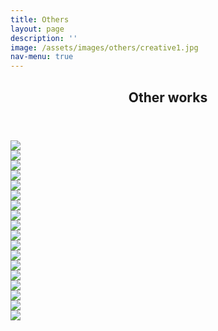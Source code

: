 ```yaml
---
title: Others
layout: page
description: ''
image: /assets/images/others/creative1.jpg
nav-menu: true
---
```


<section id="one">
	<div class="inner">
		<header class="major">
			<h1>Other works</h1>
		</header>
<!-- <h2 id="content">Nature</h2> -->

<div class="box alt">
	<div class="row 50% uniform">
		<div class="4u"><span class="image fit">
		<a href="/assets/images/others/creative1.jpg" data-lightbox="gallery">
                  <img src="/assets/images/others/creative1.jpg" />
                </a>
		</span></div>
		<div class="4u"><span class="image fit">
        <a href="/assets/images/others/creative2.jpg" data-lightbox="gallery">
                  <img src="/assets/images/others/creative2.jpg" />
                </a>
    </span></div>
	<div class="4u$"><span class="image fit">
        <a href="/assets/images/others/creative9.jpg" data-lightbox="gallery">
                  <img src="/assets/images/others/creative9.jpg" />
                </a>
    </span></div>
    <!-- line 2 -------------------------------------------------------------------------- -->
    <div class="4u"><span class="image fit">
        <a href="/assets/images//others/creative3.jpg" data-lightbox="gallery">
                  <img src="/assets/images/others/creative3.jpg" />
                </a>
    </span></div>
    <div class="4u"><span class="image fit">
        <a href="/assets/images/others/creative4.jpg" data-lightbox="gallery">
                  <img src="/assets/images/others/creative4.jpg" />
                </a>
    </span></div>
    <div class="4u$"><span class="image fit">
        <a href="/assets/images/others/creative5.jpg" data-lightbox="gallery">
                  <img src="/assets/images/others/creative5.jpg" />
                </a>
    </span></div>
    <!-- line 3 -------------------------------------------------------------------------- -->
    <div class="4u"><span class="image fit">
        <a href="/assets/images/others/creative6.jpg" data-lightbox="gallery">
                  <img src="/assets/images/others/creative6.jpg" />
                </a>
    </span></div>
    <div class="4u"><span class="image fit">
        <a href="/assets/images/others/creative7.jpg" data-lightbox="gallery">
                  <img src="/assets/images/others/creative7.jpg" />
                </a>
    </span></div>
    <div class="4u$"><span class="image fit">
        <a href="/assets/images/others/creative8.jpg" data-lightbox="gallery">
                  <img src="/assets/images/others/creative8.jpg" />
                </a>
    </span></div>
	</div>
</div>
</section>


<div class="box alt">
	<div class="row 50% uniform">
		<div class="4u"><span class="image fit">
		<a href="/assets/images/others/old1.jpg" data-lightbox="gallery">
                  <img src="/assets/images/others/old1.jpg" />
                </a>
		</span></div>
		<div class="4u"><span class="image fit">
        <a href="/assets/images/others/old2.jpg" data-lightbox="gallery">
                  <img src="/assets/images/others/old2.jpg" />
                </a>
    </span></div>
	<div class="4u$"><span class="image fit">
        <a href="/assets/images/others/old3.jpg" data-lightbox="gallery">
                  <img src="/assets/images/others/old3.jpg" />
                </a>
    </span></div>
    <!-- line 2 -------------------------------------------------------------------------- -->
    <div class="4u"><span class="image fit">
        <a href="/assets/images//others/old4.jpg" data-lightbox="gallery">
                  <img src="/assets/images/others/old4.jpg" />
                </a>
    </span></div>
    <div class="4u"><span class="image fit">
        <a href="/assets/images/others/old5.jpg" data-lightbox="gallery">
                  <img src="/assets/images/others/old5.jpg" />
                </a>
    </span></div>
    <div class="4u$"><span class="image fit">
        <a href="/assets/images/others/old6.jpg" data-lightbox="gallery">
                  <img src="/assets/images/others/old6.jpg" />
                </a>
    </span></div>
    <!-- line 3 -------------------------------------------------------------------------- -->
    <div class="4u"><span class="image fit">
        <a href="/assets/images/others/old7.jpg" data-lightbox="gallery">
                  <img src="/assets/images/others/old7.jpg" />
                </a>
    </span></div>
    <div class="4u"><span class="image fit">
        <a href="/assets/images/others/old10.jpg" data-lightbox="gallery">
                  <img src="/assets/images/others/old10.jpg" />
                </a>
    </span></div>
    <div class="4u$"><span class="image fit">
        <a href="/assets/images/others/old9.jpg" data-lightbox="gallery">
                  <img src="/assets/images/others/old9.jpg" />
                </a>
    </span></div>
	</div>
</div>